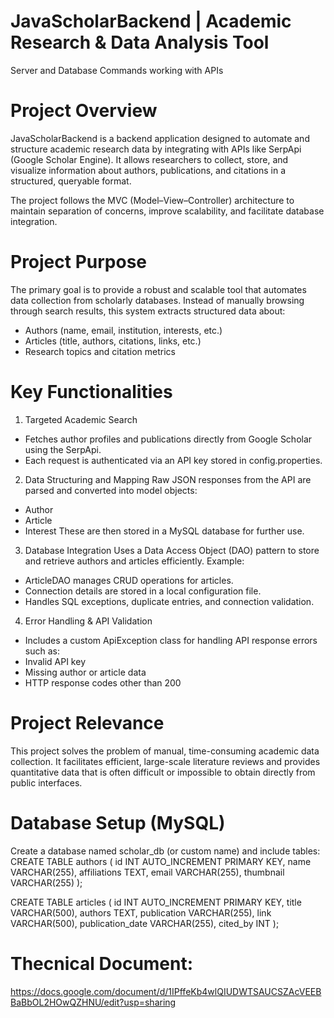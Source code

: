 # JavaScholarBackend | Academic Research & Data Analysis Tool

Server and Database Commands working with APIs

# Project Overview
JavaScholarBackend is a backend application designed to automate and structure academic research data by integrating with APIs like SerpApi (Google Scholar Engine).
It allows researchers to collect, store, and visualize information about authors, publications, and citations in a structured, queryable format.

The project follows the MVC (Model–View–Controller) architecture to maintain separation of concerns, improve scalability, and facilitate database integration.

# Project Purpose
The primary goal is to provide a robust and scalable tool that automates data collection from scholarly databases.
Instead of manually browsing through search results, this system extracts structured data about:

- Authors (name, email, institution, interests, etc.)
- Articles (title, authors, citations, links, etc.)
-  Research topics and citation metrics

# Key Functionalities
1. Targeted Academic Search
- Fetches author profiles and publications directly from Google Scholar using the SerpApi.
- Each request is authenticated via an API key stored in config.properties.

2. Data Structuring and Mapping
Raw JSON responses from the API are parsed and converted into model objects:
- Author
- Article
- Interest
These are then stored in a MySQL database for further use.

3. Database Integration
Uses a Data Access Object (DAO) pattern to store and retrieve authors and articles efficiently.
 Example:
 - ArticleDAO manages CRUD operations for articles.
 - Connection details are stored in a local configuration file.
 - Handles SQL exceptions, duplicate entries, and connection validation.

4. Error Handling & API Validation
- Includes a custom ApiException class for handling API response errors such as:
 - Invalid API key
 - Missing author or article data
 - HTTP response codes other than 200

# Project Relevance
This project solves the problem of manual, time-consuming academic data collection. It facilitates efficient, large-scale literature reviews and provides quantitative data that is often difficult or impossible to obtain directly from public interfaces.

# Database Setup (MySQL)
Create a database named scholar_db (or custom name) and include tables:
CREATE TABLE authors (
  id INT AUTO_INCREMENT PRIMARY KEY,
  name VARCHAR(255),
  affiliations TEXT,
  email VARCHAR(255),
  thumbnail VARCHAR(255)
);

CREATE TABLE articles (
  id INT AUTO_INCREMENT PRIMARY KEY,
  title VARCHAR(500),
  authors TEXT,
  publication VARCHAR(255),
  link VARCHAR(500),
  publication_date VARCHAR(255),
  cited_by INT
);

# Thecnical Document:
https://docs.google.com/document/d/1IPffeKb4wlQIUDWTSAUCSZAcVEEBBaBbOL2HOwQZHNU/edit?usp=sharing
 
